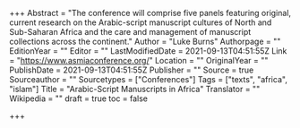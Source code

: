 +++
Abstract = "The conference will comprise five panels featuring original, current research on the Arabic-script manuscript cultures of North and Sub-Saharan Africa and the care and management of manuscript collections across the continent."
Author = "Luke Burns"
Authorpage = ""
EditionYear = ""
Editor = ""
LastModifiedDate = 2021-09-13T04:51:55Z
Link = "https://www.asmiaconference.org/"
Location = ""
OriginalYear = ""
PublishDate = 2021-09-13T04:51:55Z
Publisher = ""
Source = true
Sourceauthor = ""
Sourcetypes = ["Conferences"]
Tags = ["texts", "africa", "islam"]
Title = "Arabic-Script Manuscripts in Africa"
Translator = ""
Wikipedia = ""
draft = true
toc = false

+++

